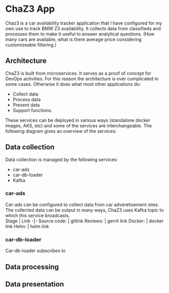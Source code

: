 # ChaZ3 App

Chaz3 is a car availability tracker application that I have configured for my own use to track BMW Z3 availability. It collects data from classifieds and processes them to make it useful to answer analytical questions. (How many cars are available, what is there average price considering customizeable filtering.)

## Architecture
ChaZ3 is built from microservices. It serves as a proof of concept for DevOps activities. For this reason the architecture is over complicated in some cases. Otherwise it does what most other applications do:  
 * Collect data
 * Process data
 * Present data
 * Support functions.

These services can be deployed in various ways (standalone docker images, AKS, etc) and some of the services are interchangeable.
The following diagram gives an overview of the services:

 
## Data collection
Data collection is managed by the following services:
 * car-ads
 * car-db-loader
 * Kafka

### car-ads
Car-ads can be configured to collect data from car adveretisement sites. The collected data can be output in many ways, ChaZ3 uses Kafka topic to which this service broadcasts.  
Stage | Link
-|-
Source code: | gitlink
Reviews: | gerrit link
Docker: | docker link
Helm: | helm link

### car-db-loader
Car-db-loader subscribes to 

## Data processing

## Data presentation

